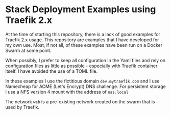 # Stack Deployment Examples using Traefik 2.x

At the time of starting this repository, there is a lack of good examples for Traefik 2.x usage. This repository are examples that I have developed for my own use. Most, if not all, of these examples have been run on a Docker Swarm at some point.

When possibly, I prefer to keep all configuration in the Yaml files and rely on configuration files as little as possible - especially with Traefik container itself. I have avoided the use of a TOML file.

In these examples I use the fictitious domain `dev.mytraefik.com` and I use Namecheap for ACME (Let's Encrypt) DNS challenge. For persistent storage I use a NFS version 4 mount with the address of `nas.local`

The network `web` is a pre-existing network created on the swarm that is used by Traefik.